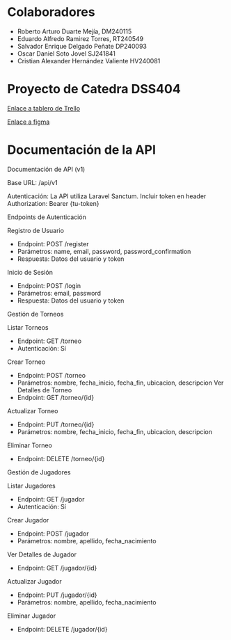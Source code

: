# Colaboradores



- Roberto Arturo Duarte Mejía, DM240115
- Eduardo Alfredo Ramirez Torres, RT240549
- Salvador Enrique Delgado Peñate DP240093
- Oscar Daniel Soto Jovel SJ241841
- Cristian Alexander Hernández Valiente HV240081

# Proyecto de Catedra DSS404

[Enlace a tablero de Trello](https://trello.com/invite/b/67ce6f4e33493a6e66375935/ATTI42db62758f5176ec412da50022746d6bA87E8188/tablero-proyecto-de-catedra-dss)

[Enlace a figma](https://www.figma.com/design/yzLNNozxwdzOOodtyO7p4n/ProyectoCatedraDSSMockUps?node-id=0-1&t=9uwFhqwI2v0alzXE-1)


# Documentación de la API

Documentación de API (v1)

Base URL: /api/v1

Autenticación: La API utiliza Laravel Sanctum. Incluir token en header
Authorization: Bearer {tu-token}

Endpoints de Autenticación

Registro de Usuario
- Endpoint: POST /register
- Parámetros: name, email, password, password_confirmation
- Respuesta: Datos del usuario y token

Inicio de Sesión
- Endpoint: POST /login
- Parámetros: email, password
- Respuesta: Datos del usuario y token

Gestión de Torneos

 Listar Torneos
- Endpoint: GET /torneo
- Autenticación: Sí

Crear Torneo
- Endpoint: POST /torneo
- Parámetros: nombre, fecha_inicio, fecha_fin, ubicacion, descripcion
Ver Detalles de Torneo
- Endpoint: GET /torneo/{id}

Actualizar Torneo
- Endpoint: PUT /torneo/{id}
- Parámetros: nombre, fecha_inicio, fecha_fin, ubicacion, descripcion

Eliminar Torneo
- Endpoint: DELETE /torneo/{id}

Gestión de Jugadores

Listar Jugadores
- Endpoint: GET /jugador
- Autenticación: Sí

Crear Jugador
- Endpoint: POST /jugador
- Parámetros: nombre, apellido, fecha_nacimiento

Ver Detalles de Jugador
- Endpoint: GET /jugador/{id}

Actualizar Jugador
- Endpoint: PUT /jugador/{id}
- Parámetros: nombre, apellido, fecha_nacimiento

Eliminar Jugador
- Endpoint: DELETE /jugador/{id}

